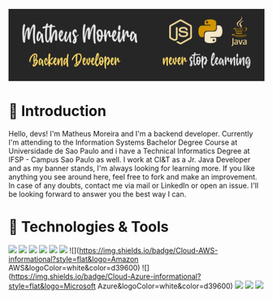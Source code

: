 [![Header](https://github.com/Matheus920/Matheus920/blob/d85651308845defecc68d28773ba96f9dbe0fd6c/Banner_cropped.png?raw=true "Header")](https://www.linkedin.com/in/matheus-moreira-da-silva-9ab50615a/)

<h1>&#129305; Introduction</h1>

Hello, devs! I'm Matheus Moreira and I'm a backend developer. Currently I'm attending to the Information Systems Bachelor Degree Course at Universidade de Sao Paulo and i have a Technical Informatics Degree at IFSP - Campus Sao Paulo as well. I work at CI&T as a Jr. Java Developer and as my banner stands, I'm always looking for learning more. If you like anything you see around here, feel free to fork and make an improvement. In case of any doubts, contact me via mail or LinkedIn or open an issue. I'll be looking forward to answer you the best way I can.

<h1>&#129520; Technologies & Tools</h1>

![](https://img.shields.io/badge/Code-Node.js-informational?style=flat&logo=Node.js&logoColor=white&color=d39600) ![](https://img.shields.io/badge/Code-Python-informational?style=flat&logo=Python&logoColor=white&color=d39600) ![](https://img.shields.io/badge/Code-Java-informational?style=flat&logo=Java&logoColor=white&color=d39600) ![](https://img.shields.io/badge/Code-Javascript-informational?style=flat&logo=Javascript&logoColor=white&color=d39600) ![](https://img.shields.io/badge/Database-MySQL-informational?style=flat&logo=MySQL&logoColor=white&color=d39600) ![](https://img.shields.io/badge/Database-PostgreSQL-informational?style=flat&logo=PostgreSQL&logoColor=white&color=d39600) ![](https://img.shields.io/badge/Cloud-AWS-informational?style=flat&logo=Amazon AWS&logoColor=white&color=d39600) ![](https://img.shields.io/badge/Cloud-Azure-informational?style=flat&logo=Microsoft Azure&logoColor=white&color=d39600) ![](https://img.shields.io/badge/Code-HTML-informational?style=flat&logo=HTML5&logoColor=white&color=d39600) ![](https://img.shields.io/badge/Code-CSS-informational?style=flat&logo=CSS3&logoColor=white&color=d39600) ![](https://img.shields.io/badge/Code-Vue.js-informational?style=flat&logo=Vue.js&logoColor=white&color=d39600)


